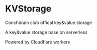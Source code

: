 # KVStorage
Conchbrain club offical key&amp;value storage

A key&value storage base on serverless

Powered by Cloudflare workers
